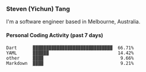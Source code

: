 ### Steven (Yichun) Tang

I'm a software engineer based in Melbourne, Australia.

#### Personal Coding Activity (past 7 days)
```
Dart      ▓▓▓▓▓▓▓▓▓▓▓▓▓▓▓▓▓▓▓▓▓▓▓▓▓▓▓▓▓▓  66.71%
YAML      ▓▓▓▓▓▓                          14.42%
other     ▓▓▓▓                             9.66%
Markdown  ▓▓▓▓                             9.21%
```
